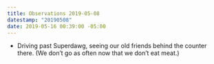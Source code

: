 ```yaml
---
title: Observations 2019-05-08
datestamp: "20190508"
date: 2019-05-16 00:39:00 -05:00
---
```


- Driving past Superdawg, seeing our old friends behind the counter there. (We don’t go as often now that we don’t eat meat.)
